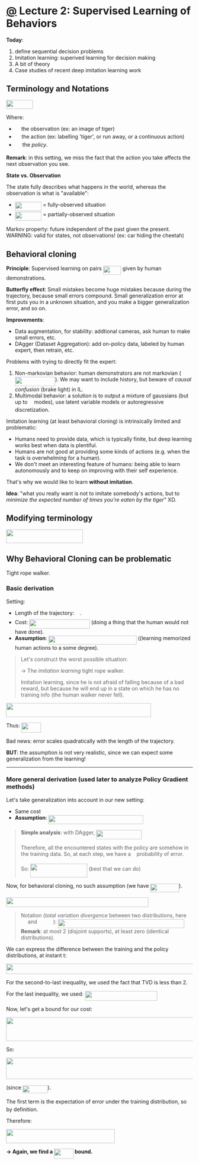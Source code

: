 # [@](./README.md) Lecture 2: Supervised Learning of Behaviors

**Today**: 
1. define sequential decision problems
2. Imitation learning: superived learning for decision making
3. A bit of theory
4. Case studies of recent deep imitation learning work


## Terminology and Notations

<img src="/notes/Deep_RL_Berkeley/tex/fb55787c4bf6a2f635dc4fb7aed05601.svg?invert_in_darkmode&sanitize=true" align=middle width=71.52391454999999pt height=24.65753399999998pt/>

Where: 
- <img src="/notes/Deep_RL_Berkeley/tex/23726ac68747e4a9a12c68f294f8dacf.svg?invert_in_darkmode&sanitize=true" align=middle width=12.933843449999989pt height=14.15524440000002pt/> the observation (ex: an image of tiger)
- <img src="/notes/Deep_RL_Berkeley/tex/9789555e5d8fa5de21171cc40c86d2cd.svg?invert_in_darkmode&sanitize=true" align=middle width=13.65494624999999pt height=14.15524440000002pt/> the action (ex: labelling 'tiger', or run away, or a continuous action)
- <img src="/notes/Deep_RL_Berkeley/tex/5d757cc357b6324cab87dfb959c6cc26.svg?invert_in_darkmode&sanitize=true" align=middle width=15.98560754999999pt height=14.15524440000002pt/> the *policy*. 

**Remark**: in this setting, we miss the fact that the action you take affects the next observation you see.

**State vs. Observation**

The state fully describes what happens in the world, whereas the observation is what is "available":
- <img src="/notes/Deep_RL_Berkeley/tex/6b37ef4eb4cda4e896f00a86e60ec891.svg?invert_in_darkmode&sanitize=true" align=middle width=71.26134344999998pt height=24.65753399999998pt/> = fully-observed situation
- <img src="/notes/Deep_RL_Berkeley/tex/fb55787c4bf6a2f635dc4fb7aed05601.svg?invert_in_darkmode&sanitize=true" align=middle width=71.52391454999999pt height=24.65753399999998pt/> = partially-observed situation

Markov property: future independent of the past given the present. WARNING: valid for states, not observations! (ex: car hiding the cheetah) 


## Behavioral cloning

**Principle**: Supervised learning on pairs <img src="/notes/Deep_RL_Berkeley/tex/6bc0cd41196f524772df8fbd5ad8c2a1.svg?invert_in_darkmode&sanitize=true" align=middle width=48.323898149999984pt height=24.65753399999998pt/> given by human demonstrations.

**Butterfly effect**: Small mistakes become huge mistakes because during the trajectory, because small errors compound. Small generalization error at first puts you in a unknown situation, and you make a bigger generalization error, and so on.

**Improvements**: 
- Data augmentation, for stability: addtional cameras, ask human to make small errors, etc.
- DAgger (Dataset Aggregation): add on-policy data, labeled by human expert, then retrain, etc.

Problems with trying to directly fit the expert: 
1. Non-markovian behavior: human demonstrators are not markovian (<img src="/notes/Deep_RL_Berkeley/tex/e2970fb6f5d39fb269ea9458fb4e9bc0.svg?invert_in_darkmode&sanitize=true" align=middle width=108.32947124999998pt height=24.65753399999998pt/>). We may want to include history, but beware of *causal confusion* (brake light) in IL.
2. Multimodal behavior: a solution is to output a mixture of gaussians (but up to <img src="/notes/Deep_RL_Berkeley/tex/55a049b8f161ae7cfeb0197d75aff967.svg?invert_in_darkmode&sanitize=true" align=middle width=9.86687624999999pt height=14.15524440000002pt/> modes), use latent variable models or autoregressive discretization.


Imitation learning (at least behavioral cloning) is intrinsically limited and problematic: 

- Humans need to provide data, which is typically finite, but deep learning works best when data is plentiful.
- Humans are not good at providing some kinds of actions (e.g. when the task is overwhelming for a human).
- We don't meet an interesting feature of humans: being able to learn autonomously and to keep on improving with their self experience. 

That's why we would like to learn **without imitation**.

**Idea**: "what you really want is not to imitate somebody's actions, but to *minimize the expected number of times you're eaten by the tiger*" XD.


## Modifying terminology

<img src="/notes/Deep_RL_Berkeley/tex/b7193329124771544002dbfa26540c1f.svg?invert_in_darkmode&sanitize=true" align=middle width=207.03207689999996pt height=37.80850590000001pt/>


## Why Behavioral Cloning can be problematic

Tight rope walker.

### Basic derivation

Setting: 
- Length of the trajectory: <img src="/notes/Deep_RL_Berkeley/tex/2f118ee06d05f3c2d98361d9c30e38ce.svg?invert_in_darkmode&sanitize=true" align=middle width=11.889314249999991pt height=22.465723500000017pt/>. 
- Cost: <img src="/notes/Deep_RL_Berkeley/tex/23daaf0ddc7b6a7964b0d0cb17aff720.svg?invert_in_darkmode&sanitize=true" align=middle width=163.35609509999998pt height=24.65753399999998pt/> (doing a thing that the human would not have done).
- **Assumption**: <img src="/notes/Deep_RL_Berkeley/tex/34d26346163fccb1d1203ad87c1749f2.svg?invert_in_darkmode&sanitize=true" align=middle width=237.44072219999995pt height=24.65753399999998pt/> ((learning memorized human actions to a some degree).

> Let's construct the worst possible situation: 
>
> &rarr; The *imitation learning* tight rope walker.
>
> Imitation learning, since he is not afraid of falling because of a bad reward, but because he will end up in a state on which he has no training info (the human walker never fell).

<img src="/notes/Deep_RL_Berkeley/tex/062831ec6e16a1b51ee14ababe62cb9a.svg?invert_in_darkmode&sanitize=true" align=middle width=391.4987901pt height=37.80850590000001pt/>

Thus: <img src="/notes/Deep_RL_Berkeley/tex/f8e35e038d97e303ed2dda25bfdb4c6a.svg?invert_in_darkmode&sanitize=true" align=middle width=52.710132749999985pt height=26.76175259999998pt/>

Bad news: error scales quadratically with the length of the trajectory.

**BUT**: the assumption is not very realistic, since we can expect some generalization from the learning!

---

### More general derivation (used later to analyze Policy Gradient methods)

Let's take generalization into account in our new setting: 
- Same cost
- **Assumption**: <img src="/notes/Deep_RL_Berkeley/tex/a6b9c833cdd26b5ffb897f528630d97c.svg?invert_in_darkmode&sanitize=true" align=middle width=256.1701098pt height=24.65753399999998pt/>

>**Simple analysis**: with DAgger, <img src="/notes/Deep_RL_Berkeley/tex/d3ae1baf32d76d35eb299a1cfd0e6609.svg?invert_in_darkmode&sanitize=true" align=middle width=122.68309349999998pt height=24.65753399999998pt/>
>
>Therefore, all the encountered states with the policy are somehow in the training data. So, at each step, we have a <img src="/notes/Deep_RL_Berkeley/tex/9ae7733dac2b7b4470696ed36239b676.svg?invert_in_darkmode&sanitize=true" align=middle width=7.66550399999999pt height=14.15524440000002pt/> probability of error.
>
>So: <img src="/notes/Deep_RL_Berkeley/tex/ea4511b32571f21b139bf9d7028dcb1f.svg?invert_in_darkmode&sanitize=true" align=middle width=153.87355004999998pt height=37.80850590000001pt/> (best that we can do)

Now, for behavioral cloning, no such assumption (we have <img src="/notes/Deep_RL_Berkeley/tex/ebae61e7b8ce3b020d3f30d0dad500aa.svg?invert_in_darkmode&sanitize=true" align=middle width=77.22642674999999pt height=22.831056599999986pt/>).

<img src="/notes/Deep_RL_Berkeley/tex/7ecab46b1e4a553e526b756cbe59391f.svg?invert_in_darkmode&sanitize=true" align=middle width=384.3808254pt height=26.085962100000025pt/>

> Notation (*total variation divergence* between two distributions, here <img src="/notes/Deep_RL_Berkeley/tex/5f8e143b80227a85682626ace43e37cb.svg?invert_in_darkmode&sanitize=true" align=middle width=14.88586109999999pt height=14.15524440000002pt/> and <img src="/notes/Deep_RL_Berkeley/tex/b39b554716f49be3cdcfa71eca41cfdf.svg?invert_in_darkmode&sanitize=true" align=middle width=39.60108899999999pt height=14.15524440000002pt/>): 
> <img src="/notes/Deep_RL_Berkeley/tex/4b404e1a2ffcc8781df01fc4fcd5ab02.svg?invert_in_darkmode&sanitize=true" align=middle width=340.9053252pt height=24.657735299999988pt/>
> **Remark**: at most 2 (disjoint supports), at least zero (identical distributions).

We can express the difference between the training and the policy distributions, at instant t: 

<img src="/notes/Deep_RL_Berkeley/tex/9c43240d745106dc82926f908b774ee9.svg?invert_in_darkmode&sanitize=true" align=middle width=633.97613895pt height=27.94539330000001pt/>

For the second-to-last inequality, we used the fact that TVD is less than 2.

For the last inequality, we used: <img src="/notes/Deep_RL_Berkeley/tex/9b37f927d40171ce2271e34c80f4e7e6.svg?invert_in_darkmode&sanitize=true" align=middle width=195.45038039999997pt height=26.085962100000025pt/>

Now, let's get a bound for our cost:

<img src="/notes/Deep_RL_Berkeley/tex/31a1035b5cddd1051a88d221e3a4d9de.svg?invert_in_darkmode&sanitize=true" align=middle width=700.2741669pt height=64.11025499999998pt/>

So:
 
<img src="/notes/Deep_RL_Berkeley/tex/7fb80b376a0777f5a8d8c819a38b53bd.svg?invert_in_darkmode&sanitize=true" align=middle width=700.2741603pt height=57.53454959999999pt/>

(since <img src="/notes/Deep_RL_Berkeley/tex/f5a9df3928ee4b02c0f6c32afc70409d.svg?invert_in_darkmode&sanitize=true" align=middle width=67.82155049999999pt height=21.18721440000001pt/>). 

The first term is the expectation of error under the training distribution, so <img src="/notes/Deep_RL_Berkeley/tex/9ae7733dac2b7b4470696ed36239b676.svg?invert_in_darkmode&sanitize=true" align=middle width=7.66550399999999pt height=14.15524440000002pt/> by definition.

Therefore:

<img src="/notes/Deep_RL_Berkeley/tex/487047bbbc10b4908530a6e337a0ad2d.svg?invert_in_darkmode&sanitize=true" align=middle width=292.90788614999997pt height=37.80850590000001pt/>

**&rarr; Again, we find a <img src="/notes/Deep_RL_Berkeley/tex/f8e35e038d97e303ed2dda25bfdb4c6a.svg?invert_in_darkmode&sanitize=true" align=middle width=52.710132749999985pt height=26.76175259999998pt/> bound.**